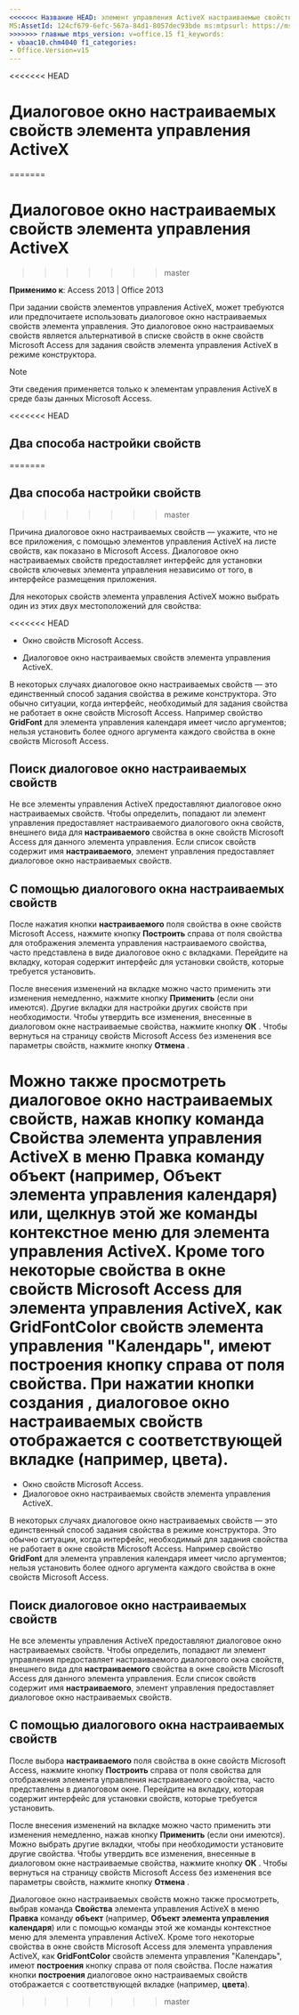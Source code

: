 ```yaml
---
<<<<<<< Название HEAD: элемент управления ActiveX настраиваемые свойства диалогового окна поле TOCTitle: ms:assetid диалоговое окно свойств пользовательского элемента управления ActiveX: 124cf679-6efc-567a-84d1-8057dec93bde ms:mtpsurl: https://msdn.microsoft.com/library/Ff845396(v=office.15) ms:contentKeyID: 48543338 MS.Date: 09/18/2015 === название: диалоговое окно "пользовательские свойства элемента управления ActiveX" TOCTitle: описание поля диалогового окна пользовательские свойства элемента управления ActiveX: это диалоговое окно настраиваемых свойств является альтернативой в списке свойств в Microsoft Access окно свойств для задания свойств элемента управления ActiveX в режиме конструктора.
MS:AssetId: 124cf679-6efc-567a-84d1-8057dec93bde ms:mtpsurl: https://msdn.microsoft.com/library/Ff845396(v=office.15) ms:contentKeyID: 48543338 ms.date: 10/16/2018
>>>>>>> главные mtps_version: v=office.15 f1_keywords:
- vbaac10.chm4040 f1_categories:
- Office.Version=v15
---
```


<<<<<<< HEAD
# <a name="activex-controls-custom-properties-dialog-box"></a>Диалоговое окно настраиваемых свойств элемента управления ActiveX
=======
# <a name="activex-control-custom-properties-dialog-box"></a>Диалоговое окно настраиваемых свойств элемента управления ActiveX
>>>>>>> master

**Применимо к**: Access 2013 | Office 2013

При задании свойств элементов управления ActiveX, может требуются или предпочитаете использовать диалоговое окно настраиваемых свойств элемента управления. Это диалоговое окно настраиваемых свойств является альтернативой в списке свойств в окне свойств Microsoft Access для задания свойств элемента управления ActiveX в режиме конструктора.

> [!NOTE]
> Эти сведения применяется только к элементам управления ActiveX в среде базы данных Microsoft Access.

<<<<<<< HEAD


## <a name="two-ways-to-set-properties"></a>Два способа настройки свойств
=======
## <a name="two-ways-to-set-properties"></a>Два способа настройки свойств
>>>>>>> master

Причина диалоговое окно настраиваемых свойств — укажите, что не все приложения, с помощью элементов управления ActiveX на листе свойств, как показано в Microsoft Access. Диалоговое окно настраиваемых свойств предоставляет интерфейс для установки свойств ключевых элемента управления независимо от того, в интерфейсе размещения приложения.

Для некоторых свойств элемента управления ActiveX можно выбрать один из этих двух местоположений для свойства:

<<<<<<< HEAD
  - Окно свойств Microsoft Access.

  - Диалоговое окно настраиваемых свойств элемента управления ActiveX.

В некоторых случаях диалоговое окно настраиваемых свойств — это единственный способ задания свойства в режиме конструктора. Это обычно ситуации, когда интерфейс, необходимый для задания свойства не работает в окне свойств Microsoft Access. Например свойство **GridFont** для элемента управления календаря имеет число аргументов; нельзя установить более одного аргумента каждого свойства в окне свойств Microsoft Access.

## <a name="finding-the-custom-properties-dialog-box"></a>Поиск диалоговое окно настраиваемых свойств

Не все элементы управления ActiveX предоставляют диалоговое окно настраиваемых свойств. Чтобы определить, попадают ли элемент управления предоставляет настраиваемого диалогового окна свойств, внешнего вида для **настраиваемого** свойства в окне свойств Microsoft Access для данного элемента управления. Если список свойств содержит имя **настраиваемого**, элемент управления предоставляет диалоговое окно настраиваемых свойств.

## <a name="using-the-custom-properties-dialog-box"></a>С помощью диалогового окна настраиваемых свойств

После нажатия кнопки **настраиваемого** поля свойства в окне свойств Microsoft Access, нажмите кнопку **Построить** справа от поля свойства для отображения элемента управления настраиваемого свойства, часто представлена в виде диалоговое окно с вкладками. Перейдите на вкладку, которая содержит интерфейс для установки свойств, которые требуется установить.

После внесения изменений на вкладке можно часто применить эти изменения немедленно, нажмите кнопку **Применить** (если они имеются). Другие вкладки для настройки других свойств при необходимости. Чтобы утвердить все изменения, внесенные в диалоговом окне настраиваемые свойства, нажмите кнопку **ОК** . Чтобы вернуться на страницу свойств Microsoft Access без изменения все параметры свойств, нажмите кнопку **Отмена** .

<a name="you-can-also-view-the-custom-properties-dialog-box-by-clicking-the-properties-subcommand-of-the-activex-control-object-command-for-example-calendar-control-object-on-the-edit-menu-or-by-clicking-this-same-subcommand-on-the-shortcut-menu-for-the-activex-control-in-addition-some-properties-in-the-microsoft-access-property-sheet-for-the-activex-control-like-the-gridfontcolor-property-of-the-calendar-control-have-a-build-button-to-the-right-of-the-property-box-when-you-click-the-build-button-the-custom-properties-dialog-box-is-displayed-with-the-appropriate-tab-selected-for-example-colors"></a>Можно также просмотреть диалоговое окно настраиваемых свойств, нажав кнопку команда **Свойства** элемента управления ActiveX в меню **Правка** команду **объект** (например, **Объект элемента управления календаря**) или, щелкнув этой же команды контекстное меню для элемента управления ActiveX. Кроме того некоторые свойства в окне свойств Microsoft Access для элемента управления ActiveX, как **GridFontColor** свойств элемента управления "Календарь", имеют **построения** кнопку справа от поля свойства. При нажатии кнопки **создания** , диалоговое окно настраиваемых свойств отображается с соответствующей вкладке (например, **цвета**).
=======
- Окно свойств Microsoft Access.
- Диалоговое окно настраиваемых свойств элемента управления ActiveX.

В некоторых случаях диалоговое окно настраиваемых свойств — это единственный способ задания свойства в режиме конструктора. Это обычно ситуации, когда интерфейс, необходимый для задания свойства не работает в окне свойств Microsoft Access. Например свойство **GridFont** для элемента управления календаря имеет число аргументов; нельзя установить более одного аргумента каждого свойства в окне свойств Microsoft Access.

## <a name="finding-the-custom-properties-dialog-box"></a>Поиск диалоговое окно настраиваемых свойств

Не все элементы управления ActiveX предоставляют диалоговое окно настраиваемых свойств. Чтобы определить, попадают ли элемент управления предоставляет настраиваемого диалогового окна свойств, внешнего вида для **настраиваемого** свойства в окне свойств Microsoft Access для данного элемента управления. Если список свойств содержит имя **настраиваемого**, элемент управления предоставляет диалоговое окно настраиваемых свойств.

## <a name="using-the-custom-properties-dialog-box"></a>С помощью диалогового окна настраиваемых свойств

После выбора **настраиваемого** поля свойства в окне свойств Microsoft Access, нажмите кнопку **Построить** справа от поля свойства для отображения элемента управления настраиваемого свойства, часто представлены в диалоговом окне. Перейдите на вкладку, которая содержит интерфейс для установки свойств, которые требуется установить.

После внесения изменений на вкладке можно часто применить эти изменения немедленно, нажав кнопку **Применить** (если они имеются). Можно выбрать другие вкладки, чтобы при необходимости установите другие свойства. Чтобы утвердить все изменения, внесенные в диалоговом окне настраиваемые свойства, нажмите кнопку **ОК** . Чтобы вернуться на страницу свойств Microsoft Access без изменения все параметры свойств, нажмите кнопку **Отмена** .

Диалоговое окно настраиваемых свойств можно также просмотреть, выбрав команда **Свойства** элемента управления ActiveX в меню **Правка** команду **объект** (например, **Объект элемента управления календаря**) или с помощью команды этой же команды контекстное меню для элемента управления ActiveX. Кроме того некоторые свойства в окне свойств Microsoft Access для элемента управления ActiveX, как **GridFontColor** свойств элемента управления "Календарь", имеют **построения** кнопку справа от поля свойства. После нажатия кнопки **построения** диалоговое окно настраиваемых свойств отображается с соответствующей вкладке (например, **цвета**).
>>>>>>> master

